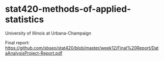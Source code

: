 # stat420-methods-of-applied-statistics
University of Illinois at Urbana-Champaign

Final report: https://github.com/sbseo/stat420/blob/master/week12/Final%20Report/DataAnalysisProject-Report.pdf
